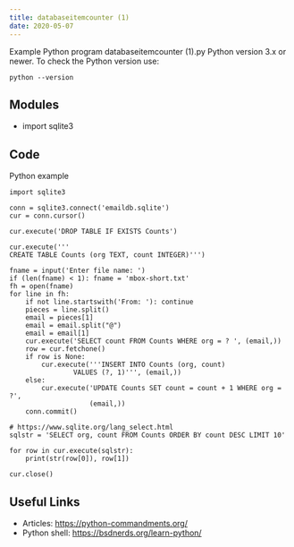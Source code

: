 ```yaml
---
title: databaseitemcounter (1)
date: 2020-05-07
---
```

Example Python program databaseitemcounter (1).py
Python version 3.x or newer.
To check the Python version use:

    python --version

## Modules

* import sqlite3

## Code

Python example

    import sqlite3
    
    conn = sqlite3.connect('emaildb.sqlite')
    cur = conn.cursor()
    
    cur.execute('DROP TABLE IF EXISTS Counts')
    
    cur.execute('''
    CREATE TABLE Counts (org TEXT, count INTEGER)''')
    
    fname = input('Enter file name: ')
    if (len(fname) < 1): fname = 'mbox-short.txt'
    fh = open(fname)
    for line in fh:
        if not line.startswith('From: '): continue
        pieces = line.split()
        email = pieces[1]
        email = email.split("@")
        email = email[1]
        cur.execute('SELECT count FROM Counts WHERE org = ? ', (email,))
        row = cur.fetchone()
        if row is None:
            cur.execute('''INSERT INTO Counts (org, count)
                    VALUES (?, 1)''', (email,))
        else:
            cur.execute('UPDATE Counts SET count = count + 1 WHERE org = ?',
                        (email,))
        conn.commit()
    
    # https://www.sqlite.org/lang_select.html
    sqlstr = 'SELECT org, count FROM Counts ORDER BY count DESC LIMIT 10'
    
    for row in cur.execute(sqlstr):
        print(str(row[0]), row[1])
    
    cur.close()
    

## Useful Links

- Articles: https://python-commandments.org/
- Python shell: https://bsdnerds.org/learn-python/
